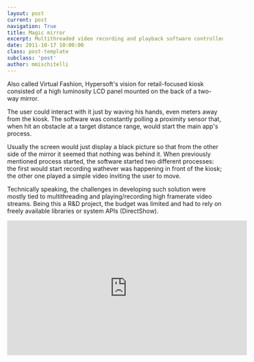 ```yaml
---
layout: post
current: post
navigation: True
title: Magic mirror
excerpt: Multithreaded video recording and playback software controlled via proximity sensors
date: 2011-10-17 10:00:00
class: post-template
subclass: 'post'
author: mmischitelli
---
```


Also called Virtual Fashion, Hypersoft's vision for retail-focused kiosk consisted of a high luminosity LCD panel mounted on the back of a two-way mirror.

The user could interact with it just by waving his hands, even meters away from the kiosk. The software was constantly polling a proximity sensor that, when hit an obstacle at a target distance range, would start the main app's process.

Usually the screen would just display a black picture so that from the other side of the mirror it seemed that nothing was behind it. When previously mentioned process started, the software started two different processes: the first would start recording wathever was happening in front of the kiosk; the other one played a simple video inviting the user to move.

Technically speaking, the challenges in developing such solution were mostly tied to multithreading and playing/recording high framerate video streams. Being this a R&D project, the budget was limited and had to rely on freely available libraries or system APIs (DirectShow).

<iframe width="560" height="315" src="https://www.youtube.com/embed/ylF5Lb-UdK8?controls=0" frameborder="0" allow="accelerometer; autoplay; encrypted-media; gyroscope; picture-in-picture" allowfullscreen></iframe>